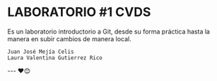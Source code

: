 # LABORATORIO #1 CVDS

Es un laboratorio introductorio a Git, desde su forma práctica hasta la manera en subir cambios de manera local.

```
Juan José Mejía Celis
Laura Valentina Gutierrez Rico
```




--- ❤️😊
